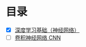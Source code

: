 # 目录
- [x] [深度学习基础（神经网络）](basic_deepLearning/basic_deepLearning.md)
- [ ] [卷积神经网络 CNN](cnn/cnn.md)

<!-- # 模型评估与选择
**误差** (error)  
实际预测输出和样本的真实输出之间的察隅

**训练误差** (training error)  
训练集上产生的误差

**泛化误差** (generalization)  
新样本上的误差


**过拟合** (overfitting)  
当学习器把训练样本学习得“太好”时，以至于把训练样本自身的一些特点当成潜在样本都具有的一般性质，会导致`泛化性能下降`

**欠拟合** (underfitting)  
训练样本的一般性质尚未学习好

> 欠拟合是由学习能力低下造成的，是比较容易解决的，比如增加训练轮数等  
> 过拟合不容易解决，需要预防 -->
